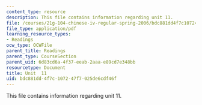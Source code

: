 ```yaml
---
content_type: resource
description: This file contains information regarding unit 11.
file: /courses/21g-104-chinese-iv-regular-spring-2006/bdc881dd4f7c107247f7025de6cdf46f_MIT21G_104S06_unit11.pdf
file_type: application/pdf
learning_resource_types:
- Readings
ocw_type: OCWFile
parent_title: Readings
parent_type: CourseSection
parent_uid: 6d83cd6a-4f37-eeab-2aaa-e89cd7e348bb
resourcetype: Document
title: Unit  11
uid: bdc881dd-4f7c-1072-47f7-025de6cdf46f
---
```

This file contains information regarding unit 11.


